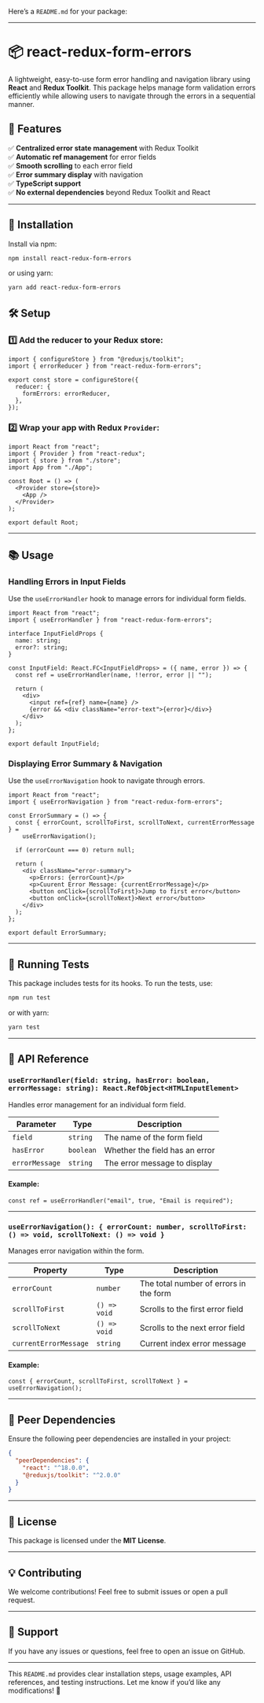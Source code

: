Here’s a `README.md` for your package:

---

# 📦 react-redux-form-errors

A lightweight, easy-to-use form error handling and navigation library using **React** and **Redux Toolkit**. This package helps manage form validation errors efficiently while allowing users to navigate through the errors in a sequential manner.

## 🚀 Features

✅ **Centralized error state management** with Redux Toolkit  
✅ **Automatic ref management** for error fields  
✅ **Smooth scrolling** to each error field  
✅ **Error summary display** with navigation  
✅ **TypeScript support**  
✅ **No external dependencies** beyond Redux Toolkit and React

---

## 📌 Installation

Install via npm:

```sh
npm install react-redux-form-errors
```

or using yarn:

```sh
yarn add react-redux-form-errors
```

## 🛠 Setup

### 1️⃣ Add the reducer to your Redux store:

```tsx
import { configureStore } from "@reduxjs/toolkit";
import { errorReducer } from "react-redux-form-errors";

export const store = configureStore({
  reducer: {
    formErrors: errorReducer,
  },
});
```

### 2️⃣ Wrap your app with Redux `Provider`:

```tsx
import React from "react";
import { Provider } from "react-redux";
import { store } from "./store";
import App from "./App";

const Root = () => (
  <Provider store={store}>
    <App />
  </Provider>
);

export default Root;
```

---

## 📚 Usage

### **Handling Errors in Input Fields**

Use the `useErrorHandler` hook to manage errors for individual form fields.

```tsx
import React from "react";
import { useErrorHandler } from "react-redux-form-errors";

interface InputFieldProps {
  name: string;
  error?: string;
}

const InputField: React.FC<InputFieldProps> = ({ name, error }) => {
  const ref = useErrorHandler(name, !!error, error || "");

  return (
    <div>
      <input ref={ref} name={name} />
      {error && <div className="error-text">{error}</div>}
    </div>
  );
};

export default InputField;
```

### **Displaying Error Summary & Navigation**

Use the `useErrorNavigation` hook to navigate through errors.

```tsx
import React from "react";
import { useErrorNavigation } from "react-redux-form-errors";

const ErrorSummary = () => {
  const { errorCount, scrollToFirst, scrollToNext, currentErrorMessage } =
    useErrorNavigation();

  if (errorCount === 0) return null;

  return (
    <div className="error-summary">
      <p>Errors: {errorCount}</p>
      <p>Cuurent Error Message: {currentErrorMessage}</p>
      <button onClick={scrollToFirst}>Jump to first error</button>
      <button onClick={scrollToNext}>Next error</button>
    </div>
  );
};

export default ErrorSummary;
```

---

## 🧪 Running Tests

This package includes tests for its hooks. To run the tests, use:

```sh
npm run test
```

or with yarn:

```sh
yarn test
```

---

## 📝 API Reference

### `useErrorHandler(field: string, hasError: boolean, errorMessage: string): React.RefObject<HTMLInputElement>`

Handles error management for an individual form field.

| Parameter      | Type      | Description                    |
| -------------- | --------- | ------------------------------ |
| `field`        | `string`  | The name of the form field     |
| `hasError`     | `boolean` | Whether the field has an error |
| `errorMessage` | `string`  | The error message to display   |

#### Example:

```tsx
const ref = useErrorHandler("email", true, "Email is required");
```

---

### `useErrorNavigation(): { errorCount: number, scrollToFirst: () => void, scrollToNext: () => void }`

Manages error navigation within the form.

| Property              | Type         | Description                            |
| --------------------- | ------------ | -------------------------------------- |
| `errorCount`          | `number`     | The total number of errors in the form |
| `scrollToFirst`       | `() => void` | Scrolls to the first error field       |
| `scrollToNext`        | `() => void` | Scrolls to the next error field        |
| `currentErrorMessage` | `string`     | Current index error message            |

#### Example:

```tsx
const { errorCount, scrollToFirst, scrollToNext } = useErrorNavigation();
```

---

## 🔗 Peer Dependencies

Ensure the following peer dependencies are installed in your project:

```json
{
  "peerDependencies": {
    "react": "^18.0.0",
    "@reduxjs/toolkit": "^2.0.0"
  }
}
```

---

## 📜 License

This package is licensed under the **MIT License**.

---

## 💡 Contributing

We welcome contributions! Feel free to submit issues or open a pull request.

---

## 📩 Support

If you have any issues or questions, feel free to open an issue on GitHub.

---

This `README.md` provides clear installation steps, usage examples, API references, and testing instructions. Let me know if you’d like any modifications! 🚀
